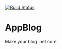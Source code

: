 [![Build Status](https://dev.azure.com/onurferikblog/blog/_apis/build/status/nyf16.AppBlog?branchName=master)](https://dev.azure.com/onurferikblog/blog/_build/latest?definitionId=3&branchName=master)
# AppBlog
Make your blog .net core

